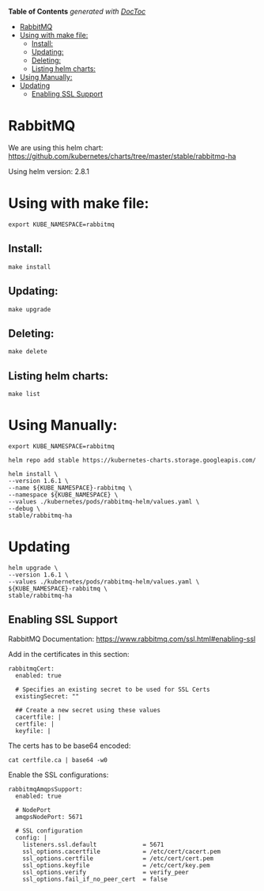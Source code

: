 
<!-- START doctoc generated TOC please keep comment here to allow auto update -->
<!-- DON'T EDIT THIS SECTION, INSTEAD RE-RUN doctoc TO UPDATE -->
**Table of Contents**  *generated with [DocToc](https://github.com/thlorenz/doctoc)*

- [RabbitMQ](#rabbitmq)
- [Using with make file:](#using-with-make-file)
  - [Install:](#install)
  - [Updating:](#updating)
  - [Deleting:](#deleting)
  - [Listing helm charts:](#listing-helm-charts)
- [Using Manually:](#using-manually)
- [Updating](#updating)
  - [Enabling SSL Support](#enabling-ssl-support)

<!-- END doctoc generated TOC please keep comment here to allow auto update -->

RabbitMQ
============

We are using this helm chart: https://github.com/kubernetes/charts/tree/master/stable/rabbitmq-ha

Using helm version: 2.8.1

# Using with make file:

```
export KUBE_NAMESPACE=rabbitmq
```

## Install:
```
make install
```

## Updating:
```
make upgrade
```

## Deleting:
```
make delete
```

## Listing helm charts:
```
make list
```

# Using Manually:
```
export KUBE_NAMESPACE=rabbitmq
```

```
helm repo add stable https://kubernetes-charts.storage.googleapis.com/

helm install \
--version 1.6.1 \
--name ${KUBE_NAMESPACE}-rabbitmq \
--namespace ${KUBE_NAMESPACE} \
--values ./kubernetes/pods/rabbitmq-helm/values.yaml \
--debug \
stable/rabbitmq-ha
```

# Updating
```
helm upgrade \
--version 1.6.1 \
--values ./kubernetes/pods/rabbitmq-helm/values.yaml \
${KUBE_NAMESPACE}-rabbitmq \
stable/rabbitmq-ha
```

## Enabling SSL Support

RabbitMQ Documentation: https://www.rabbitmq.com/ssl.html#enabling-ssl

Add in the certificates in this section:

```
rabbitmqCert:
  enabled: true

  # Specifies an existing secret to be used for SSL Certs
  existingSecret: ""

  ## Create a new secret using these values
  cacertfile: |
  certfile: |
  keyfile: |
```

The certs has to be base64 encoded:
```
cat certfile.ca | base64 -w0
```

Enable the SSL configurations:
```
rabbitmqAmqpsSupport:
  enabled: true

  # NodePort
  amqpsNodePort: 5671

  # SSL configuration
  config: |
    listeners.ssl.default             = 5671
    ssl_options.cacertfile            = /etc/cert/cacert.pem
    ssl_options.certfile              = /etc/cert/cert.pem
    ssl_options.keyfile               = /etc/cert/key.pem
    ssl_options.verify                = verify_peer
    ssl_options.fail_if_no_peer_cert  = false
```

